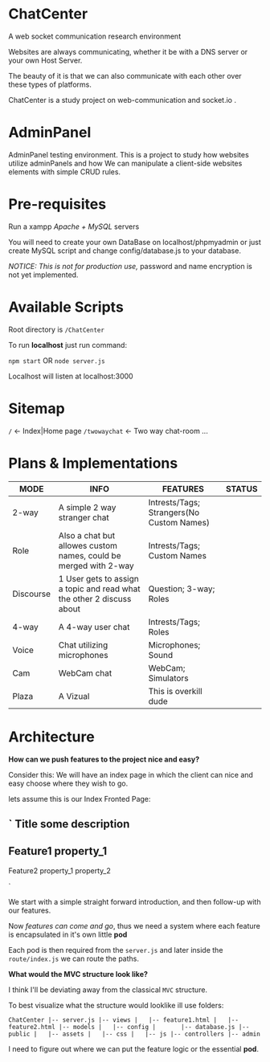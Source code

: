 # ChatCenter

A web socket communication research environment

Websites are always communicating, whether it be with a 
DNS server or your own Host Server.

The beauty of it is that we can also communicate with each other over 
these types of platforms.

ChatCenter is a study project on web-communication
and socket.io .

# AdminPanel

AdminPanel testing environment.
This is a project to study how websites utilize adminPanels 
and how We can manipulate a client-side websites elements with
simple CRUD rules.

# Pre-requisites

Run a xampp *Apache + MySQL* servers 

You will need to create your own DataBase on
localhost/phpmyadmin or just create MySQL script
and change config/database.js to your database.

*NOTICE:* _This is not for production use,_ 
password and name encryption is not yet implemented.

# Available Scripts

Root directory is `/ChatCenter`

To run **localhost** just run command:

`npm start` OR `node server.js`

Localhost will listen at localhost:3000

# Sitemap

`/`           <- Index|Home page
`/twowaychat` <- Two way chat-room
...

# Plans & Implementations

| MODE      	| INFO                                                                  	| FEATURES                                  	| STATUS 	|
|-----------	|-----------------------------------------------------------------------	|-------------------------------------------	|--------	|
| 2-way     	| A simple 2 way stranger chat                                          	| Intrests/Tags; Strangers(No Custom Names) 	|        	|
| Role      	| Also a chat but allowes custom names,  could be merged with 2-way     	| Intrests/Tags; Custom Names               	|        	|
| Discourse 	| 1 User gets to assign a topic and read what the other 2 discuss about 	| Question; 3-way; Roles                    	|        	|
| 4-way     	| A 4-way user chat                                                     	| Intrests/Tags; Roles                      	|        	|
| Voice     	| Chat utilizing microphones                                            	| Microphones; Sound                        	|        	|
| Cam       	| WebCam chat                                                           	| WebCam; Simulators                        	|        	|
| Plaza     	| A Vizual                                                               	| This is overkill dude                     	|        	|



# Architecture

**How can we push features to the project nice and easy?**

Consider this:
 We will have an index page in which the client 
 can nice and easy choose where they wish to go.
 
 lets assume this is our Index Fronted Page:
 
 `
  Title 
    some description
  ---
  Feature1
    property_1
  ---
  Feature2
    property_1 
    property_2
  
 `

We start with a simple straight forward introduction, and
then follow-up with our features.

Now _features can come and go_, thus we need
a system where each feature is encapsulated in it's own
little **pod** 

Each pod is then required from the `server.js` and later
inside the `route/index.js` we can route the paths.

**What would the MVC structure look like?**

I think I'll be deviating away from the classical `MVC` structure.

To best visualize what the structure would looklike ill use folders:

`
ChatCenter
|-- server.js
|-- views
|   |-- feature1.html
|   |-- feature2.html
|-- models
|   |-- config
|       |-- database.js
|-- public
|   |-- assets
|   |-- css
|   |-- js
|-- controllers
    |-- admin
`

I need to figure out where we can put the feature logic or the essential **pod**.



















